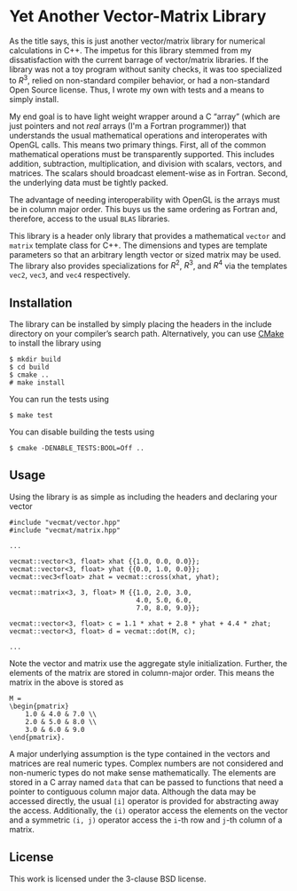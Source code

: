 Yet Another Vector-Matrix Library
=================================

As the title says, this is just another vector/matrix library for
numerical calculations in C++.  The impetus for this library stemmed
from my dissatisfaction with the current barrage of vector/matrix
libraries.  If the library was not a toy program without sanity checks,
it was too specialized to $R^3$, relied on non-standard compiler
behavior, or had a non-standard Open Source license.  Thus, I wrote my
own with tests and a means to simply install.

My end goal is to have light weight wrapper around a C “array” (which
are just pointers and not _real_ arrays (I'm a Fortran programmer)) that
understands the usual mathematical operations and interoperates with
OpenGL calls.  This means two primary things.  First, all of the common
mathematical operations must be transparently supported.  This includes
addition, subtraction, multiplication, and division with scalars,
vectors, and matrices.  The scalars should broadcast element-wise as in
Fortran.  Second, the underlying data must be tightly packed.

The advantage of needing interoperability with OpenGL is the arrays must
be in column major order.  This buys us the same ordering as Fortran
and, therefore, access to the usual `BLAS` libraries.

This library is a header only library that provides a mathematical
`vector` and `matrix` template class for C++.  The dimensions and types
are template parameters so that an arbitrary length vector or sized
matrix may be used.  The library also provides specializations for
$R^2$, $R^3$, and $R^4$ via the templates `vec2`, `vec3`, and `vec4`
respectively.

Installation
------------

The library can be installed by simply placing the headers in the
include directory on your compiler’s search path.  Alternatively, you
can use [CMake](https://cmake.org) to install the library using

    $ mkdir build
    $ cd build
    $ cmake ..
    # make install

You can run the tests using

    $ make test

You can disable building the tests using

    $ cmake -DENABLE_TESTS:BOOL=Off ..

Usage
-----

Using the library is as simple as including the headers and declaring
your vector

    #include "vecmat/vector.hpp"
    #include "vecmat/matrix.hpp"

    ...

    vecmat::vector<3, float> xhat {{1.0, 0.0, 0.0}};
    vecmat::vector<3, float> yhat {{0.0, 1.0, 0.0}};
    vecmat::vec3<float> zhat = vecmat::cross(xhat, yhat);

    vecmat::matrix<3, 3, float> M {{1.0, 2.0, 3.0,
                                    4.0, 5.0, 6.0,
                                    7.0, 8.0, 9.0}};

    vecmat::vector<3, float> c = 1.1 * xhat + 2.8 * yhat + 4.4 * zhat;
    vecmat::vector<3, float> d = vecmat::dot(M, c);

    ...

Note the vector and matrix use the aggregate style initialization.
Further, the elements of the matrix are stored in column-major order.
This means the matrix in the above is stored as

    M =
    \begin{pmatrix}
        1.0 & 4.0 & 7.0 \\
        2.0 & 5.0 & 8.0 \\
        3.0 & 6.0 & 9.0
    \end{pmatrix}.

A major underlying assumption is the type contained in the vectors and
matrices are real numeric types.  Complex numbers are not considered and
non-numeric types do not make sense mathematically.  The elements are
stored in a C array named `data` that can be passed to functions that
need a pointer to contiguous column major data.  Although the data may
be accessed directly, the usual `[i]` operator is provided for
abstracting away the access.  Additionally, the `(i)` operator access
the elements on the vector and a symmetric `(i, j)` operator access the
`i`-th row and `j`-th column of a matrix.

License
-------

This work is licensed under the 3-clause BSD license.

